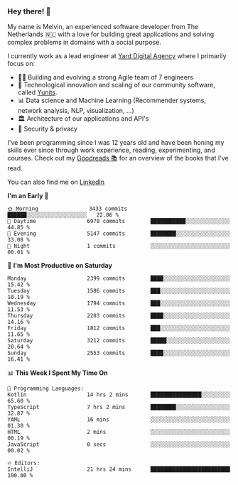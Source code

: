 ### Hey there! 👋

My name is Melvin, an experienced software developer from The Netherlands 🇳🇱 with a love for building great applications and solving complex problems in domains with a social purpose. 

I currently work as a lead engineer at [Yard Digital Agency](https://github.com/yardinternet) where I primarily focus on:

* 👏🏼 Building and evolving a strong Agile team of 7 engineers
* 🚀 Technological innovation and scaling of our community software, called [Yunits](https://www.yunits.com/).
* 📊 Data science and Machine Learning (Recommender systems, network analysis, NLP, visualization, ...)
* 🏛 Architecture of our applications and API's
* 🔐 Security & privacy

I've been programming since I was 12 years old and have been honing my skills ever since through work experience, reading, experimenting, and courses.
Check out my [Goodreads 📚](https://goodreads.com/melvinkoopmans) for an overview of the books that I've read. 

You can also find me on [LinkedIn](https://www.linkedin.com/in/melvinkoopmans)

<!--START_SECTION:waka-->
**I'm an Early 🐤** 

```text
🌞 Morning                3433 commits        ██████░░░░░░░░░░░░░░░░░░░   22.06 % 
🌆 Daytime                6978 commits        ███████████░░░░░░░░░░░░░░   44.85 % 
🌃 Evening                5147 commits        ████████░░░░░░░░░░░░░░░░░   33.08 % 
🌙 Night                  1 commits           ░░░░░░░░░░░░░░░░░░░░░░░░░   00.01 % 
```
📅 **I'm Most Productive on Saturday** 

```text
Monday                   2399 commits        ████░░░░░░░░░░░░░░░░░░░░░   15.42 % 
Tuesday                  1586 commits        ███░░░░░░░░░░░░░░░░░░░░░░   10.19 % 
Wednesday                1794 commits        ███░░░░░░░░░░░░░░░░░░░░░░   11.53 % 
Thursday                 2203 commits        ████░░░░░░░░░░░░░░░░░░░░░   14.16 % 
Friday                   1812 commits        ███░░░░░░░░░░░░░░░░░░░░░░   11.65 % 
Saturday                 3212 commits        █████░░░░░░░░░░░░░░░░░░░░   20.64 % 
Sunday                   2553 commits        ████░░░░░░░░░░░░░░░░░░░░░   16.41 % 
```


📊 **This Week I Spent My Time On** 

```text
💬 Programming Languages: 
Kotlin                   14 hrs 2 mins       ████████████████░░░░░░░░░   65.60 % 
TypeScript               7 hrs 2 mins        ████████░░░░░░░░░░░░░░░░░   32.87 % 
YAML                     16 mins             ░░░░░░░░░░░░░░░░░░░░░░░░░   01.30 % 
HTML                     2 mins              ░░░░░░░░░░░░░░░░░░░░░░░░░   00.19 % 
JavaScript               0 secs              ░░░░░░░░░░░░░░░░░░░░░░░░░   00.02 % 

🔥 Editors: 
IntelliJ                 21 hrs 24 mins      █████████████████████████   100.00 % 
```


<!--END_SECTION:waka-->
